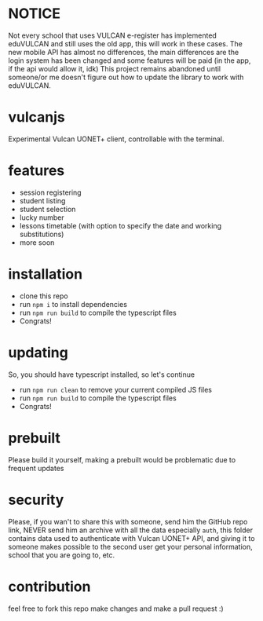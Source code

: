 # NOTICE

Not every school that uses VULCAN e-register has implemented eduVULCAN and still uses the old app, this will work in these cases.
The new mobile API has almost no differences, the main differences are the login system has been changed and some features will be paid (in the app, if the api would allow it, idk)
This project remains abandoned until someone/or me doesn't figure out how to update the library to work with eduVULCAN.


# vulcanjs
Experimental Vulcan UONET+ client, controllable with the terminal.

# features

- session registering
- student listing
- student selection
- lucky number
- lessons timetable (with option to specify the date and working substitutions)
- more soon

# installation
  - clone this repo
  - run `npm i` to install dependencies
  - run `npm run build` to compile the typescript files
  - Congrats!

# updating
  So, you should have typescript installed, so let's continue
  - run `npm run clean` to remove your current compiled JS files
  - run `npm run build` to compile the typescript files
  - Congrats!
  
# prebuilt 
Please build it yourself, making a prebuilt would be problematic due to frequent updates


# security
Please, if you wan't to share this with someone, send him the GitHub repo link, NEVER send him an archive with all the data especially `auth`, this folder contains data used to authenticate with Vulcan UONET+ API, and giving it to someone makes possible to the second user get your personal information, school that you are going to, etc.

# contribution
feel free to fork this repo make changes and make a pull request :)